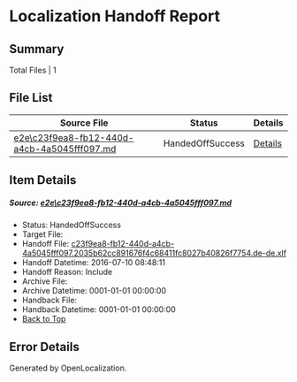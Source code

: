 # <a name='report-top'></a> Localization Handoff Report

## Summary
 Total Files | 1

## File List
 Source File | Status | Details 
 ----------- | ------ | ------- 
 [e2e\c23f9ea8-fb12-440d-a4cb-4a5045fff097.md](https://github.com/OpenLocalizationTestOrg/oltest/blob/a4290f4a5ed4a76fdc6b41acee27b6f288e2e2ad/e2e/c23f9ea8-fb12-440d-a4cb-4a5045fff097.md) | HandedOffSuccess | [Details](#7531ae7176ce9a6c6d184468b5b7fa5af7873c136)

## Item Details
##### <a name='7531ae7176ce9a6c6d184468b5b7fa5af7873c136'></a> Source: [e2e\c23f9ea8-fb12-440d-a4cb-4a5045fff097.md](https://github.com/OpenLocalizationTestOrg/oltest/blob/a4290f4a5ed4a76fdc6b41acee27b6f288e2e2ad/e2e/c23f9ea8-fb12-440d-a4cb-4a5045fff097.md)
* Status: HandedOffSuccess
* Target File: 
* Handoff File: [c23f9ea8-fb12-440d-a4cb-4a5045fff097.2035b62cc891676f4c68411fc8027b40826f7754.de-de.xlf](https://github.com/OpenLocalizationTestOrg/olhandoff-e2e/blob/945123c509a425147385f91608353932e0ee50a9/ol-handoff/OpenLocalizationTestOrg/oltest-dede-fly/ci/ht/c23f9ea8-fb12-440d-a4cb-4a5045fff097.2035b62cc891676f4c68411fc8027b40826f7754.de-de.xlf)
* Handoff Datetime: 2016-07-10 08:48:11
* Handoff Reason: Include
* Archive File: 
* Archive Datetime: 0001-01-01 00:00:00
* Handback File: 
* Handback Datetime: 0001-01-01 00:00:00
* [Back to Top](#report-top)


## Error Details

Generated by OpenLocalization.
